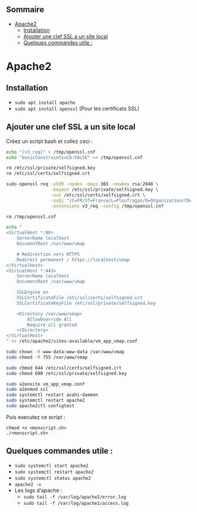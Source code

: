 ## Sommaire
- [Apache2](#apache2)
  - [Installation](#installation)
  - [Ajouter une clef SSL a un site local](#ajouter-une-clef-ssl-a-un-site-local)
  - [Quelques commandes utile :](#quelques-commandes-utile-)

# Apache2

## Installation
- `sudo apt install apache`
- `sudo apt install openssl` (Pour les certificats SSL)

## Ajouter une clef SSL a un site local
Créez un script bash et collez ceci :
```bash
echo "[v3_req]" > /tmp/openssl.cnf 
echo "basicConstraints=CA:FALSE" >> /tmp/openssl.cnf

rm /etc/ssl/private/selfsigned.key
rm /etc/ssl/certs/selfsigned.crt

sudo openssl req -x509 -nodes -days 365 -newkey rsa:2048 \
                 -keyout /etc/ssl/private/selfsigned.key \
                 -out /etc/ssl/certs/selfsigned.crt \
                 -subj "/C=FR/ST=France/L=Ploufragan/O=Organization/CN=localhost" \
                 -extensions v3_req -config /tmp/openssl.cnf

rm /tmp/openssl.cnf                

echo "
<VirtualHost *:80>
    ServerName localhost
    DocumentRoot /var/www/vmap

    # Redirection vers HTTPS
    Redirect permanent / https://localhost/vmap
</VirtualHost>
<VirtualHost *:443>
    ServerName localhost
    DocumentRoot /var/www/vmap

    SSLEngine on
    SSLCertificateFile /etc/ssl/certs/selfsigned.crt
    SSLCertificateKeyFile /etc/ssl/private/selfsigned.key

    <Directory /var/www/vmap>
        AllowOverride All
        Require all granted
    </Directory>
</VirtualHost>
" >> /etc/apache2/sites-available/vm_app_vmap.conf

sudo chown -R www-data:www-data /var/www/vmap
sudo chmod -R 755 /var/www/vmap

sudo chmod 644 /etc/ssl/certs/selfsigned.crt
sudo chmod 600 /etc/ssl/private/selfsigned.key

sudo a2ensite vm_app_vmap.conf
sudo a2enmod ssl
sudo systemctl restart avahi-daemon
sudo systemctl restart apache2
sudo apache2ctl configtest
```
Puis executez ce script : 
```
chmod +x <monscript.sh>
./<monscript.sh>
```

## Quelques commandes utile :
* `sudo systemctl start apache2`
* `sudo systemctl restart apache2`
* `sudo systemctl status apache2`
* `apache2 -v`
* Les logs d'apache :
  * `sudo tail -f /var/log/apache2/error.log`
  * `sudo tail -f /var/log/apache2/access.log`